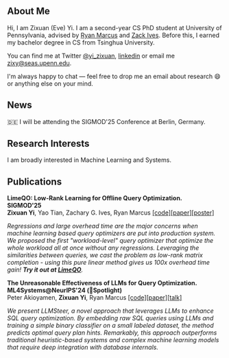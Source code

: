 ## About Me

Hi, I am Zixuan (Eve) Yi. I am a second-year CS PhD student at University of Pennsylvania, advised by [Ryan Marcus](https://rmarcus.info/blog/) and [Zack Ives](https://www.cis.upenn.edu/~zives/). Before this, I earned my bachelor degree in CS from Tsinghua University.

You can find me at Twitter [@yi_zixuan](https://twitter.com/yi_zixuan),  [linkedin](https://www.linkedin.com/in/zixuan-yi-073ab01b0/) or email me [zixy@seas.upenn.edu](mailto:zixy@seas.upenn.edu). 

I'm always happy to chat — feel free to drop me an email about research 😄 or anything else on your mind.

## News

🇩🇪 I will be attending the SIGMOD'25 Conference at Berlin, Germany.

## Research Interests

I am broadly interested in Machine Learning and Systems.

## Publications

**LimeQO: Low-Rank Learning for Offline Query Optimization.** \
**SIGMOD'25** \
**Zixuan Yi**, Yao Tian, Zachary G. Ives, Ryan Marcus [[code]](https://github.com/zixy17/LimeQO)[[paper]](https://zixy17.github.io/pdf/limeqo_sigmod25.pdf)[[poster]](https://zixy17.github.io/pdf/limeqo-poster.pdf) 

<em>Regressions and large overhead time are the major concerns when machine learning based query optimizers are put into production system. We proposed the first "workload-level" query optimizer that optimize the whole workload all at once without any regressions. Leveraging the similarities between queries, we cast the problem as low-rank matrix completion - using this pure linear method gives us 100x overhead time gain! **Try it out at [LimeQO](https://github.com/zixy17/LimeQO/blob/main/limeqo.ipynb)**.</em>

**The Unreasonable Effectiveness of LLMs for Query Optimization.** \
**ML4Systems@NeurIPS'24 (🔦Spotlight)** \
Peter Akioyamen, **Zixuan Yi**, Ryan Marcus [[code]](https://github.com/peter-ai/LLMSteer)[[paper]](https://arxiv.org/pdf/2411.02862)[[talk]](https://neurips.cc/virtual/2024/103605) 

<em>We present LLMSteer, a novel approach that leverages LLMs to enhance SQL query optimization. By embedding raw SQL queries using LLMs and training a simple binary classifier on a small labeled dataset, the method predicts optimal query plan hints. Remarkably, this approach outperforms traditional heuristic-based systems and complex machine learning models that require deep integration with database internals.</em>
